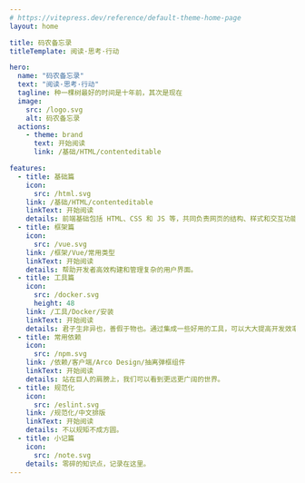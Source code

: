 ```yaml
---
# https://vitepress.dev/reference/default-theme-home-page
layout: home

title: 码农备忘录
titleTemplate: 阅读·思考·行动

hero:
  name: "码农备忘录"
  text: "阅读·思考·行动"
  tagline: 种一棵树最好的时间是十年前，其次是现在
  image:
    src: /logo.svg
    alt: 码农备忘录
  actions:
    - theme: brand
      text: 开始阅读
      link: /基础/HTML/contenteditable

features:
  - title: 基础篇
    icon:
      src: /html.svg
    link: /基础/HTML/contenteditable
    linkText: 开始阅读
    details: 前端基础包括 HTML、CSS 和 JS 等，共同负责网页的结构、样式和交互功能。
  - title: 框架篇
    icon:
      src: /vue.svg
    link: /框架/Vue/常用类型
    linkText: 开始阅读
    details: 帮助开发者高效构建和管理复杂的用户界面。
  - title: 工具篇
    icon:
      src: /docker.svg
      height: 48
    link: /工具/Docker/安装
    linkText: 开始阅读
    details: 君子生非异也，善假于物也。通过集成一些好用的工具，可以大大提高开发效率，把时间专注于具体的业务实现。
  - title: 常用依赖
    icon:
      src: /npm.svg
    link: /依赖/客户端/Arco Design/抽离弹框组件
    linkText: 开始阅读
    details: 站在巨人的肩膀上，我们可以看到更远更广阔的世界。
  - title: 规范化
    icon:
      src: /eslint.svg
    link: /规范化/中文排版
    linkText: 开始阅读
    details: 不以规矩不成方圆。
  - title: 小记篇
    icon:
      src: /note.svg
    details: 零碎的知识点，记录在这里。
---
```

